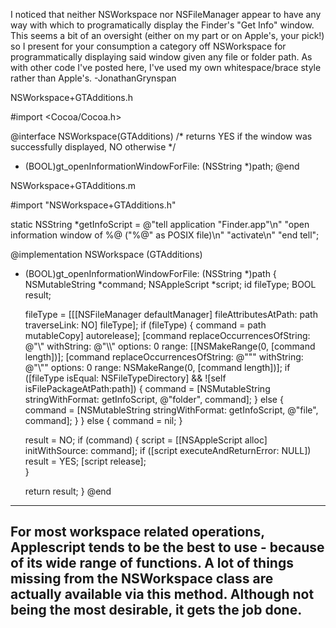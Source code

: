 I noticed that neither NSWorkspace nor NSFileManager appear to have any way with which to programatically display the Finder's "Get Info" window. This seems a bit of an oversight (either on my part or on Apple's, your pick!) so I present for your consumption a category off NSWorkspace for programmatically displaying said window given any file or folder path. As with other code I've posted here, I've used my own whitespace/brace style rather than Apple's. -JonathanGrynspan

NSWorkspace+GTAdditions.h
    
#import <Cocoa/Cocoa.h>

@interface NSWorkspace(GTAdditions)
/* returns YES if the window was successfully displayed, NO otherwise */
- (BOOL)gt_openInformationWindowForFile: (NSString *)path;
@end


NSWorkspace+GTAdditions.m
    
#import "NSWorkspace+GTAdditions.h"

static NSString *getInfoScript = 
	@"tell application \"Finder.app\"\n"
		"open information window of %@ (\"%@\" as POSIX file)\n"
		"activate\n"
	"end tell";

@implementation NSWorkspace (GTAdditions)
- (BOOL)gt_openInformationWindowForFile: (NSString *)path {
	NSMutableString *command;
	NSAppleScript *script;
	id fileType;
	BOOL result;
	
	fileType = [[[NSFileManager defaultManager] fileAttributesAtPath: path traverseLink: NO] fileType];
	if (fileType) {
		command = path mutableCopy] autorelease];
		[command replaceOccurrencesOfString: @"\\" withString: @"\\\\" options: 0 range: [[NSMakeRange(0, [command length])];
		[command replaceOccurrencesOfString: @"\"" withString: @"\\\"" options: 0 range: NSMakeRange(0, [command length])];
		if ([fileType isEqual: NSFileTypeDirectory] && ![self isFilePackageAtPath:path]) {
			command = [NSMutableString stringWithFormat: getInfoScript, @"folder", command];
		} else {
			command = [NSMutableString stringWithFormat: getInfoScript, @"file", command];
		}
	} else {
		command = nil;
	}
	
	result = NO;
	if (command) {
		script = [[NSAppleScript alloc] initWithSource: command];
		if ([script executeAndReturnError: NULL])
			result = YES;
		[script release];	
	}

	return result;
}
@end


----
For most workspace related operations, Applescript tends to be the best to use - because of its wide range of functions. A lot of things missing from the NSWorkspace class are actually available via this method. Although not being the most desirable, it gets the job done.
----
